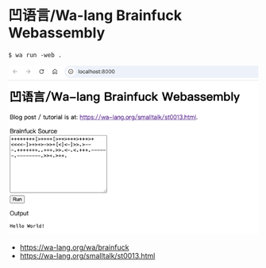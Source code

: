 # 凹语言/Wa-lang Brainfuck Webassembly

```
$ wa run -web .
```

![](preview.png)

- https://wa-lang.org/wa/brainfuck
- https://wa-lang.org/smalltalk/st0013.html
